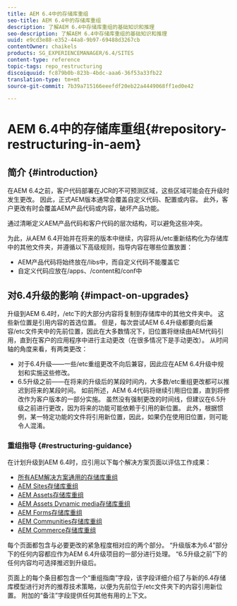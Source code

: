 ```yaml
---
title: AEM 6.4中的存储库重组
seo-title: AEM 6.4中的存储库重组
description: 了解AEM 6.4中存储库重组的基础知识和推理
seo-description: 了解AEM 6.4中存储库重组的基础知识和推理
uuid: e9cd3e88-e352-44a8-9b97-69488d3267cb
contentOwner: chaikels
products: SG_EXPERIENCEMANAGER/6.4/SITES
content-type: reference
topic-tags: repo_restructuring
discoiquuid: fc879b0b-823b-4bdc-aaa6-36f53a33fb22
translation-type: tm+mt
source-git-commit: 7b39a715166eeefdf20eb22a4449068ff1ed0e42

---
```



# AEM 6.4中的存储库重组{#repository-restructuring-in-aem}

## 简介 {#introduction}

在AEM 6.4之前，客户代码部署在JCR的不可预测区域，这些区域可能会在升级时发生更改。 因此，正式AEM版本通常会覆盖自定义代码、配置或内容。 此外，客户更改有时会覆盖AEM产品代码或内容，破坏产品功能。

通过清晰定义AEM产品代码和客户代码的层次结构，可以避免这些冲突。

为此，从AEM 6.4开始并在将来的版本中继续，内容将从/etc重新结构化为存储库中的其他文件夹，并遵循以下高级规则，指导内容在哪些位置放置：

* AEM产品代码将始终放在/libs中，而自定义代码不能覆盖它
* 自定义代码应放在/apps、/content和/conf中

## 对6.4升级的影响 {#impact-on-upgrades}

升级到AEM 6.4时，/etc下的大部分内容将复制到存储库中的其他文件夹中。 这些新位置是引用内容的首选位置。 但是，每次尝试AEM 6.4升级都要向后兼容/etc文件夹中的先前位置，因此在大多数情况下，旧位置将继续由AEM代码引用，直到在客户的应用程序中进行主动更改（在很多情况下是手动更改）。 从时间轴的角度来看，有两类更改：

* 对于6.4升级——一些/etc重组更改不向后兼容，因此应在AEM 6.4升级中规划和实施这些修改。
* 6.5升级之前——在将来的升级后的某段时间内，大多数/etc重组更改都可以推迟到将来的某段时间。 如前所述，AEM 6.4代码将继续引用旧位置，直到将修改作为客户版本的一部分实施。 虽然没有强制更改的时间线，但建议在6.5升级之前进行更改，因为将来的功能可能依赖于引用的新位置。 此外，根据惯例，某一特定功能的文件将引用新位置，因此，如果仍在使用旧位置，则可能令人混淆。

### 重组指导 {#restructuring-guidance}

在计划升级到AEM 6.4时，应引用以下每个解决方案页面以评估工作成果：

* [所有AEM解决方案通用的存储库重组](/help/sites-deploying/all-repository-restructuring-in-aem-6-4.md)
* [AEM Sites存储库重组](/help/sites-deploying/sites-repository-restructuring-in-aem-6-4.md)
* [AEM Assets存储库重组](/help/sites-deploying/assets-repository-restructuring-in-aem-6-4.md)
* [AEM Assets Dynamic media存储库重组](/help/sites-deploying/dynamicmedia-repository-restructuring-in-aem-6-4.md)
* [AEM Forms存储库重组](/help/sites-deploying/forms-repository-restructuring-in-aem-6-4.md)
* [AEM Communities存储库重组](/help/sites-deploying/communities-repository-restructuring-in-aem-6-4.md)
* [AEM Commerce存储库重组](/help/sites-deploying/ecommerce-repository-restructuring-in-aem-6-4.md)

每个页面都包含与必要更改的紧急程度相对应的两个部分。 “升级版本为6.4”部分下的任何内容都应作为AEM 6.4升级项目的一部分进行处理。 “6.5升级之前”下的任何内容均可选择推迟到升级后。

页面上的每个条目都包含一个“重组指南”字段，该字段详细介绍了与新的6.4存储库模型进行对齐的推荐技术策略，以便为先前位于/etc文件夹下的内容引用新位置。 附加的“备注”字段提供任何其他有用的上下文。
